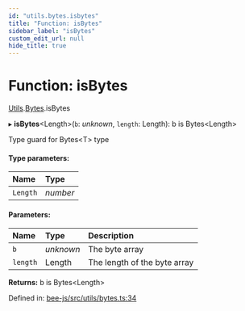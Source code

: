 ```yaml
---
id: "utils.bytes.isbytes"
title: "Function: isBytes"
sidebar_label: "isBytes"
custom_edit_url: null
hide_title: true
---
```


# Function: isBytes

[Utils](../modules/utils.md).[Bytes](../modules/utils.bytes.md).isBytes

▸ **isBytes**<Length\>(`b`: *unknown*, `length`: Length): b is Bytes<Length\>

Type guard for Bytes<T\> type

#### Type parameters:

Name | Type |
:------ | :------ |
`Length` | *number* |

#### Parameters:

Name | Type | Description |
:------ | :------ | :------ |
`b` | *unknown* | The byte array   |
`length` | Length | The length of the byte array    |

**Returns:** b is Bytes<Length\>

Defined in: [bee-js/src/utils/bytes.ts:34](https://github.com/ethersphere/bee-js/blob/8087a81/src/utils/bytes.ts#L34)
